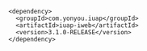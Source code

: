 ﻿	<dependency>
	  <groupId>com.yonyou.iuap</groupId>
	  <artifactId>iuap-iweb</artifactId>
	  <version>3.1.0-RELEASE</version>
	</dependency>